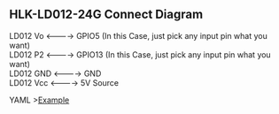 ## HLK-LD012-24G Connect Diagram
   
LD012 Vo <----> GPIO5 (In this Case, just pick any input pin what you want)   
LD012 P2 <----> GPIO13 (In this Case, just pick any input pin what you want)  
LD012 GND <----> GND   
LD012 Vcc <----> 5V Source    

YAML >[Example](LD012-Example.yaml)
